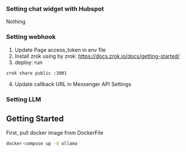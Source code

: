 ### Setting chat widget with Hubspot
Nothing

### Setting webhook
1. Update Page access_token in env file
2. Install zrok using by zrok: https://docs.zrok.io/docs/getting-started/
3. deploy: run 
```bash
zrok share public :3001
```
4. Update callback URL in Messenger API Settings
### Setting LLM
## Getting Started
First, pull docker image from DockerFile
```bash
docker-compose up -d ollama
```
